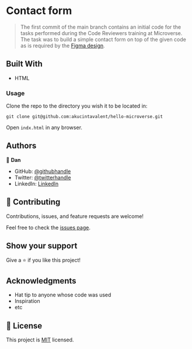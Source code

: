 # Contact form

> The first commit of the main branch contains an initial code for the tasks performed during the Code Reviewers training at Microverse. The task was to build a simple contact form on top of the given code as is required by the [Figma design](https://www.figma.com/file/t3EJUCAEViw3QasuJLPLVT/Microverse-Student-Potfolio-Templates-Main?node-id=1%3A1471).

## Built With

- HTML

### Usage

Clone the repo to the directory you wish it to be located in:
```
git clone git@github.com:akucintavalent/hello-microverse.git
```

Open `indx.html` in any browser.

## Authors

👤 **Dan**

- GitHub: [@githubhandle](https://github.com/githubhandle)
- Twitter: [@twitterhandle](https://twitter.com/twitterhandle)
- LinkedIn: [LinkedIn](https://linkedin.com/in/linkedinhandle)

## 🤝 Contributing

Contributions, issues, and feature requests are welcome!

Feel free to check the [issues page](../../issues/).

## Show your support

Give a ⭐️ if you like this project!

## Acknowledgments

- Hat tip to anyone whose code was used
- Inspiration
- etc

## 📝 License

This project is [MIT](./MIT.md) licensed.
